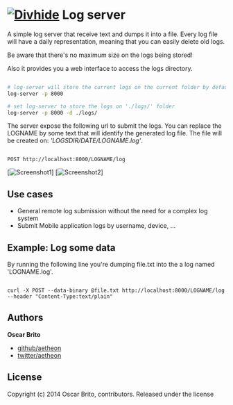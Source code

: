 # [![Divhide](http://blog.divhide.com/assets/images/divhide_128px.png)](http://divhide.com/) Log server

A simple log server that receive text and dumps it into a file. Every log file will have a daily
representation, meaning that you can easily delete old logs.

Be aware that there's no maximum size on the logs being stored!

Also it provides you a web interface to access the logs directory.

```sh

# log-server will store the current logs on the current folder by default
log-server -p 8000

# set log-server to store the logs on './logs/' folder
log-server -p 8000 -d ./logs/


```

The server expose the following url to submit the logs. You can replace the LOGNAME by some text that will identify
the generated log file. The file will be created on: _'LOGSDIR/DATE/LOGNAME.log'_.

```

POST http://localhost:8000/LOGNAME/log

```

[![Screenshot1](https://raw.githubusercontent.com/aetheon/node-log-server/master/screenshots/1.png)]
[![Screenshot2](https://raw.githubusercontent.com/aetheon/node-log-server/master/screenshots/2.png)]

## Use cases

* General remote log submission without the need for a complex log system
* Submit Mobile application logs by username, device, ...


## Example: Log some data

By running the following line you're dumping file.txt into the a log named 'LOGNAME.log'.


```

curl -X POST --data-binary @file.txt http://localhost:8000/LOGNAME/log --header "Content-Type:text/plain"

```


## Authors

**Oscar Brito**

+ [github/aetheon](https://github.com/aetheon)
+ [twitter/aetheon](http://twitter.com/aetheon)

## License
Copyright (c) 2014 Oscar Brito, contributors.
Released under the  license
